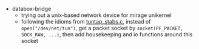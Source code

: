 - databox-bridge
  - trying out a unix-based network device for mirage unikernel
  - following the idioms from [tuntap_stabs.c](https://github.com/mirage/ocaml-tuntap/blob/master/lib/tuntap_stubs.c), instead of `open("/dev/net/tun")`, get a packet socket by `socket(PF_PACKET, SOCK_RAW, ...)`, then add housekeeping and io functions around this socket
